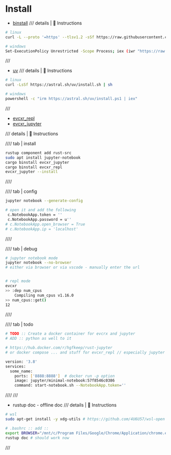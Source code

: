 # Install

* [binstall](https://github.com/cargo-bins/cargo-binstall)
/// details | 👀 Instructions

```sh
# linux
curl -L --proto '=https' --tlsv1.2 -sSf https://raw.githubusercontent.com/cargo-bins/cargo-binstall/main/install-from-binstall-release.sh | bash

# windows
Set-ExecutionPolicy Unrestricted -Scope Process; iex (iwr "https://raw.githubusercontent.com/cargo-bins/cargo-binstall/main/install-from-binstall-release.ps1").Content
```
///


* [uv](https://github.com/astral-sh/uv) 
/// details | 👀 Instructions

```sh
# linux
curl -LsSf https://astral.sh/uv/install.sh | sh 

# windows
powershell -c "irm https://astral.sh/uv/install.ps1 | iex"
```
///


* [evcxr_repl](https://github.com/evcxr/evcxr)
* [evcxr_jupyter](https://github.com/evcxr/evcxr)

/// details | 👀 Instructions

//// tab | install
```sh
rustup component add rust-src
sudo apt install jupyter-notebook
cargo binstall evcxr_jupyter
cargo binstall evcxr_repl
evcxr_jupyter --install
```
////

//// tab | config
```sh
jupyter notebook --generate-config

# open it and add the following
 c.NotebookApp.token = ''
 c.NotebookApp.password = u''
# c.NotebookApp.open_browser = True
# c.NotebookApp.ip = 'localhost'
```
////

//// tab | debug
```sh
# jupyter notebook mode
jupyter notebook --no-browser
# either via browser or via vscode - manually enter the url


# repl mode
evcxr
>> :dep num_cpus
    Compiling num_cpus v1.16.0
>> num_cpus::get()
12

```
////


//// tab | todo
```sh
# TODO :: Create a docker container for evcrx and jupyter
# ADD :: python as well to it

# https://hub.docker.com/r/hgfkeep/rust-jupyter
# or docker compose ... and stuff for evcxr_repl // especially jupyter

version: '3.8'
services:
  some_name:
    ports: ['8888:8888']  # docker run -p option
    image: jupyter/minimal-notebook:57f8546c0386
    command: start-notebook.sh --NotebookApp.token=''

```
////
///


* rustup doc - offline doc
/// details | 👀 Instructions

```sh
# wsl
sudo apt-get install -y xdg-utils # https://github.com/4U6U57/wsl-open

# .bashrc :: add :: 
export BROWSER="/mnt/c/Program Files/Google/Chrome/Application/chrome.exe"
rustup doc # should work now
```
///

